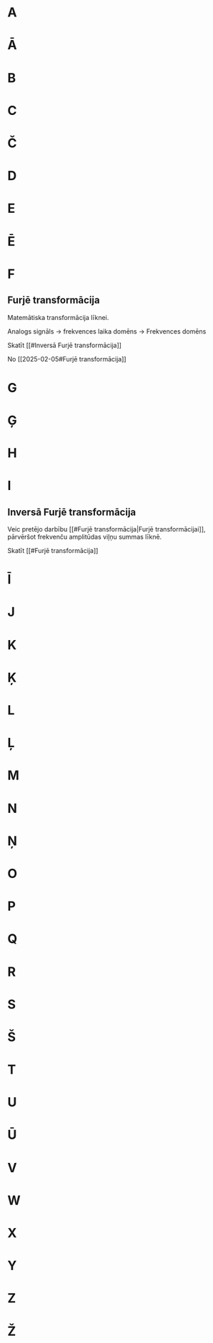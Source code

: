 # A

# Ā

# B

# C

# Č

# D

# E

# Ē

# F

## Furjē transformācija

Matemātiska transformācija līknei.

Analogs signāls -> frekvences
laika domēns -> Frekvences domēns

Skatīt [[#Inversā Furjē transformācija]]

No [[2025-02-05#Furjē transformācija]]
# G

# Ģ

# H

# I

## Inversā Furjē transformācija

Veic pretējo darbību [[#Furjē transformācija|Furjē transformācijai]], pārvēršot frekvenču amplitūdas viļņu summas līknē.

Skatīt [[#Furjē transformācija]]

# Ī

# J

# K

# Ķ

# L

# Ļ

# M

# N

# Ņ

# O

# P

# Q

# R

# S

# Š

# T

# U

# Ū

# V

# W

# X

# Y

# Z

# Ž
